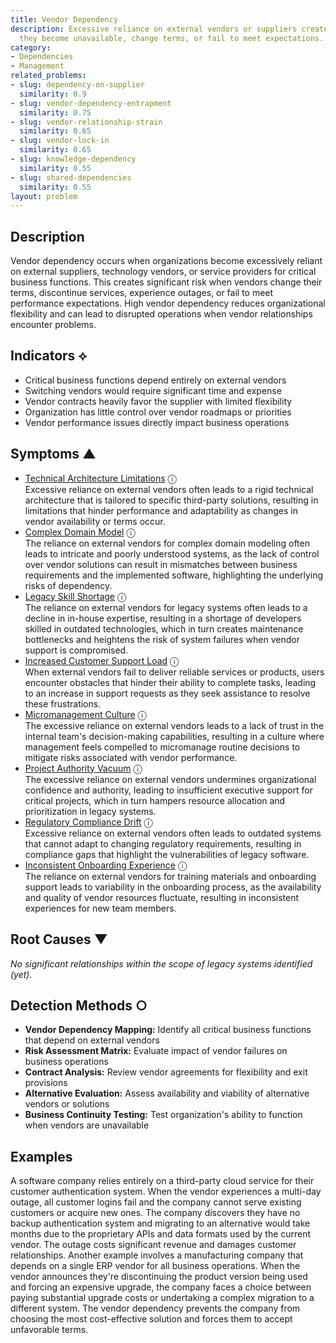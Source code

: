 ```yaml
---
title: Vendor Dependency
description: Excessive reliance on external vendors or suppliers creates risks when
  they become unavailable, change terms, or fail to meet expectations.
category:
- Dependencies
- Management
related_problems:
- slug: dependency-on-supplier
  similarity: 0.9
- slug: vendor-dependency-entrapment
  similarity: 0.75
- slug: vendor-relationship-strain
  similarity: 0.65
- slug: vendor-lock-in
  similarity: 0.65
- slug: knowledge-dependency
  similarity: 0.55
- slug: shared-dependencies
  similarity: 0.55
layout: problem
---
```


## Description

Vendor dependency occurs when organizations become excessively reliant on external suppliers, technology vendors, or service providers for critical business functions. This creates significant risk when vendors change their terms, discontinue services, experience outages, or fail to meet performance expectations. High vendor dependency reduces organizational flexibility and can lead to disrupted operations when vendor relationships encounter problems.


## Indicators ⟡

- Critical business functions depend entirely on external vendors
- Switching vendors would require significant time and expense
- Vendor contracts heavily favor the supplier with limited flexibility
- Organization has little control over vendor roadmaps or priorities
- Vendor performance issues directly impact business operations


## Symptoms ▲

- [Technical Architecture Limitations](technical-architecture-limitations.md) <span class="info-tooltip" title="Confidence: 0.503, Strength: 0.797">ⓘ</span>
<br/>  Excessive reliance on external vendors often leads to a rigid technical architecture that is tailored to specific third-party solutions, resulting in limitations that hinder performance and adaptability as changes in vendor availability or terms occur.
- [Complex Domain Model](complex-domain-model.md) <span class="info-tooltip" title="Confidence: 0.501, Strength: 0.711">ⓘ</span>
<br/>  The reliance on external vendors for complex domain modeling often leads to intricate and poorly understood systems, as the lack of control over vendor solutions can result in mismatches between business requirements and the implemented software, highlighting the underlying risks of dependency.
- [Legacy Skill Shortage](legacy-skill-shortage.md) <span class="info-tooltip" title="Confidence: 0.477, Strength: 0.738">ⓘ</span>
<br/>  The reliance on external vendors for legacy systems often leads to a decline in in-house expertise, resulting in a shortage of developers skilled in outdated technologies, which in turn creates maintenance bottlenecks and heightens the risk of system failures when vendor support is compromised.
- [Increased Customer Support Load](increased-customer-support-load.md) <span class="info-tooltip" title="Confidence: 0.449, Strength: 0.695">ⓘ</span>
<br/>  When external vendors fail to deliver reliable services or products, users encounter obstacles that hinder their ability to complete tasks, leading to an increase in support requests as they seek assistance to resolve these frustrations.
- [Micromanagement Culture](micromanagement-culture.md) <span class="info-tooltip" title="Confidence: 0.429, Strength: 0.820">ⓘ</span>
<br/>  The excessive reliance on external vendors leads to a lack of trust in the internal team's decision-making capabilities, resulting in a culture where management feels compelled to micromanage routine decisions to mitigate risks associated with vendor performance.
- [Project Authority Vacuum](project-authority-vacuum.md) <span class="info-tooltip" title="Confidence: 0.415, Strength: 0.822">ⓘ</span>
<br/>  The excessive reliance on external vendors undermines organizational confidence and authority, leading to insufficient executive support for critical projects, which in turn hampers resource allocation and prioritization in legacy systems.
- [Regulatory Compliance Drift](regulatory-compliance-drift.md) <span class="info-tooltip" title="Confidence: 0.415, Strength: 0.685">ⓘ</span>
<br/>  Excessive reliance on external vendors often leads to outdated systems that cannot adapt to changing regulatory requirements, resulting in compliance gaps that highlight the vulnerabilities of legacy software.
- [Inconsistent Onboarding Experience](inconsistent-onboarding-experience.md) <span class="info-tooltip" title="Confidence: 0.312, Strength: 0.706">ⓘ</span>
<br/>  The reliance on external vendors for training materials and onboarding support leads to variability in the onboarding process, as the availability and quality of vendor resources fluctuate, resulting in inconsistent experiences for new team members.

## Root Causes ▼

*No significant relationships within the scope of legacy systems identified (yet).*

## Detection Methods ○

- **Vendor Dependency Mapping:** Identify all critical business functions that depend on external vendors
- **Risk Assessment Matrix:** Evaluate impact of vendor failures on business operations
- **Contract Analysis:** Review vendor agreements for flexibility and exit provisions
- **Alternative Evaluation:** Assess availability and viability of alternative vendors or solutions
- **Business Continuity Testing:** Test organization's ability to function when vendors are unavailable


## Examples

A software company relies entirely on a third-party cloud service for their customer authentication system. When the vendor experiences a multi-day outage, all customer logins fail and the company cannot serve existing customers or acquire new ones. The company discovers they have no backup authentication system and migrating to an alternative would take months due to the proprietary APIs and data formats used by the current vendor. The outage costs significant revenue and damages customer relationships. Another example involves a manufacturing company that depends on a single ERP vendor for all business operations. When the vendor announces they're discontinuing the product version being used and forcing an expensive upgrade, the company faces a choice between paying substantial upgrade costs or undertaking a complex migration to a different system. The vendor dependency prevents the company from choosing the most cost-effective solution and forces them to accept unfavorable terms.
